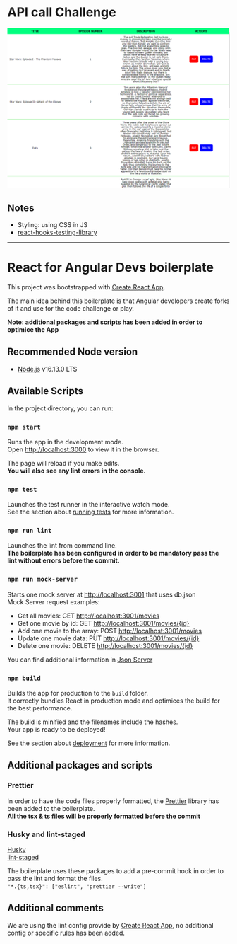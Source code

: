 # API call Challenge

![API Screenshot](./src/assets/StarWarsAPIScreenshot1.png)

## Notes

- Styling: using CSS in JS
- [react-hooks-testing-library](https://github.com/testing-library/react-hooks-testing-library)

---

# React for Angular Devs boilerplate

This project was bootstrapped with [Create React App](https://github.com/facebook/create-react-app).

The main idea behind this boilerplate is that Angular developers create forks of it and use for the code challenge or play.

**Note: additional packages and scripts has been added in order to optimice the App**

## Recommended Node version

- [Node.js](https://nodejs.org/) v16.13.0 LTS

## Available Scripts

In the project directory, you can run:

### `npm start`

Runs the app in the development mode.\
Open [http://localhost:3000](http://localhost:3000) to view it in the browser.

The page will reload if you make edits.\
**You will also see any lint errors in the console.**

### `npm test`

Launches the test runner in the interactive watch mode.\
See the section about [running tests](https://facebook.github.io/create-react-app/docs/running-tests) for more information.

### `npm run lint`

Launches the lint from command line.\
**The boilerplate has been configured in order to be mandatory pass the lint without errors before the commit.**

### `npm run mock-server`

Starts one mock server at [http://localhost:3001](http://localhost:3001) that uses db.json \
Mock Server request examples:

- Get all movies: GET [http://localhost:3001/movies](http://localhost:3001/movies)
- Get one movie by id: GET [http://localhost:3001/movies/{id}](http://localhost:3001/movies/{id})
- Add one movie to the array: POST [http://localhost:3001/movies](http://localhost:3001/movies)
- Update one movie data: PUT [http://localhost:3001/movies/{id}](http://localhost:3001/movies/{id})
- Delete one movie: DELETE [http://localhost:3001/movies/{id}](http://localhost:3001/movies/{id})

You can find additional information in [Json Server](https://github.com/typicode/json-server)

### `npm build`

Builds the app for production to the `build` folder.\
It correctly bundles React in production mode and optimices the build for the best performance.

The build is minified and the filenames include the hashes.\
Your app is ready to be deployed!

See the section about [deployment](https://facebook.github.io/create-react-app/docs/deployment) for more information.

## Additional packages and scripts

### Prettier

In order to have the code files properly formatted, the [Prettier](https://prettier.io) library has been added to the boilerplate.\
**All the tsx & ts files will be properly formatted before the commit**

### Husky and lint-staged

[Husky](https://typicode.github.io/husky/#/)\
[lint-staged](https://github.com/okonet/lint-staged)

The boilerplate uses these packages to add a pre-commit hook in order to pass the lint and format the files.\
`"*.{ts,tsx}": ["eslint", "prettier --write"]`

## Additional comments

We are using the lint config provide by [Create React App](https://github.com/facebook/create-react-app), no additional config or specific rules has been added.
